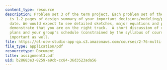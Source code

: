 ```yaml
---
content_type: resource
description: Problem set 3 of the term project. Each problem set of the term project
  is 1-2 pages of design summary of your important decisions/modeling/progress to
  date. We would expect to see detailed sketches, major equations and plots which
  demonstrate that you are on the right track.  A short discussion of risks/mitigation
  plans and your group's schedule (constrained by the syllabus of course) would be
  important as well.
file: https://ol-ocw-studio-app-qa.s3.amazonaws.com/courses/2-76-multi-scale-system-design-fall-2004/b28683e38259a9cbcc8436d3523ada56_assignment3.pdf
file_type: application/pdf
resourcetype: Document
title: assignment3.pdf
uid: b28683e3-8259-a9cb-cc84-36d3523ada56
---
```

